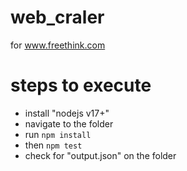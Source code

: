 # web_craler
for www.freethink.com


# steps to execute
* install "nodejs v17+"
* navigate to the folder
* run ```npm install```
* then ```npm test```
* check for "output.json" on the folder
